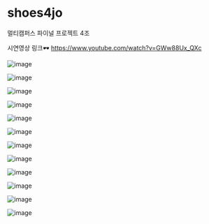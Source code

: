 # shoes4jo
멀티캠퍼스 파이널 프로젝트 4조

시연영상 링크🕶 https://www.youtube.com/watch?v=GWw88Ux_QXc

![image](https://github.com/0123aqq/shoes4jo/assets/130541650/c9ec37a6-a3c4-4ec8-b963-462df3e61aba)

![image](https://github.com/0123aqq/shoes4jo/assets/130541650/4d8ea796-478d-427f-978c-5d2ff51508c6)

![image](https://github.com/0123aqq/shoes4jo/assets/130541650/9c2e3c1e-8c8b-42bd-9c86-ee8fbeecde44)

![image](https://github.com/0123aqq/shoes4jo/assets/130541650/347c6a12-0cc1-4013-a3fe-f02ab005d24c)

![image](https://github.com/0123aqq/shoes4jo/assets/130541650/f744593d-dc8c-472b-8dda-61b6c905b2b2)

![image](https://github.com/0123aqq/shoes4jo/assets/130541650/b4b26d71-af7b-417d-baa3-567c082d5fb0)

![image](https://github.com/0123aqq/shoes4jo/assets/130541650/8844e9f5-f267-4c96-9a00-977b4e583922)

![image](https://github.com/0123aqq/shoes4jo/assets/130541650/f5068ee8-0b64-47f6-af5e-bc04e52e180f)

![image](https://github.com/0123aqq/shoes4jo/assets/130541650/76062d4c-8cfc-4a3c-9f46-71231df1cb75)

![image](https://github.com/0123aqq/shoes4jo/assets/130541650/6ad20cf5-036e-4527-850f-eff5fea5f2b8)

![image](https://github.com/0123aqq/shoes4jo/assets/130541650/103caa5c-0f49-44dc-a066-c3fa0fe8bfbd)

![image](https://github.com/0123aqq/shoes4jo/assets/130541650/2994f467-8719-4e24-afa9-35053c6f2b31)















